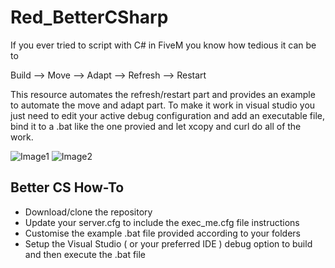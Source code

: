 # Red_BetterCSharp

If you ever tried to script with C# in FiveM you know how tedious it can be to 

Build --> Move --> Adapt --> Refresh --> Restart

This resource automates the refresh/restart part and provides an example to automate the move and adapt part.
To make it work in visual studio you just need to edit your active debug configuration and add an executable file, bind it to a .bat like the one provied
and let xcopy and curl do all of the work.

![Image1](https://cdn.discordapp.com/attachments/976130772572446780/985175911622140034/unknown.png)
![Image2](https://user-images.githubusercontent.com/33759569/173190255-0645687e-9047-46be-853b-9d14bf189d35.png)

## Better CS How-To

- Download/clone the repository
- Update your server.cfg to include the exec_me.cfg file instructions
- Customise the example .bat file provided according to your folders
- Setup the Visual Studio ( or your preferred IDE ) debug option to build and then execute the .bat file
